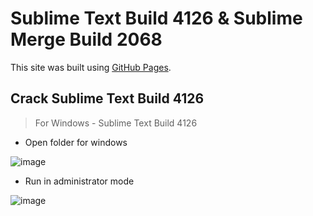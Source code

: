 # Sublime Text Build 4126 & Sublime Merge Build 2068

This site was built using [GitHub Pages](https://gist.github.com/maboloshi/feaa63c35f4c2baab24c9aaf9b3f4e47).



## Crack Sublime Text Build 4126

> For Windows - Sublime Text Build 4126

- Open folder for windows

![image](https://user-images.githubusercontent.com/34531165/149059843-9e279f2e-1877-4835-bfc6-1888891693a0.png)

- Run in administrator mode

![image](https://user-images.githubusercontent.com/34531165/149059823-ea4a511f-847e-4966-8154-7459f894e464.png)
